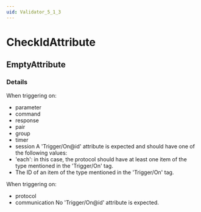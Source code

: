 ```yaml
---
uid: Validator_5_1_3
---
```


# CheckIdAttribute

## EmptyAttribute

<!-- Description, Properties, ... sections are auto-generated. -->
<!-- REPLACE ME AUTO-GENERATION -->

### Details

When triggering on:
  - parameter
  - command
  - response
  - pair
  - group
  - timer
  - session
A 'Trigger/On@id' attribute is expected and should have one of the following values:
  - 'each': in this case, the protocol should have at least one item of the type mentioned in the 'Trigger/On' tag.
  - The ID of an item of the type mentioned in the 'Trigger/On' tag.

When triggering on:
  - protocol
  - communication
No 'Trigger/On@id' attribute is expected.

<!-- Uncomment to add example code -->
<!--### Example code-->
